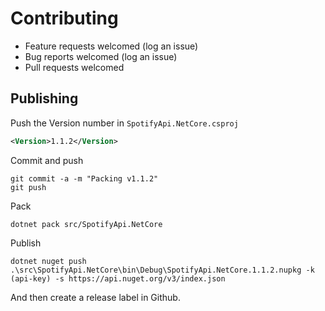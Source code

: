 # Contributing

* Feature requests welcomed (log an issue)
* Bug reports welcomed (log an issue)
* Pull requests welcomed

## Publishing

Push the Version number in `SpotifyApi.NetCore.csproj`

```xml
<Version>1.1.2</Version>
```

Commit and push

    git commit -a -m "Packing v1.1.2"
    git push

Pack

    dotnet pack src/SpotifyApi.NetCore

Publish

    dotnet nuget push .\src\SpotifyApi.NetCore\bin\Debug\SpotifyApi.NetCore.1.1.2.nupkg -k (api-key) -s https://api.nuget.org/v3/index.json

And then create a release label in Github.